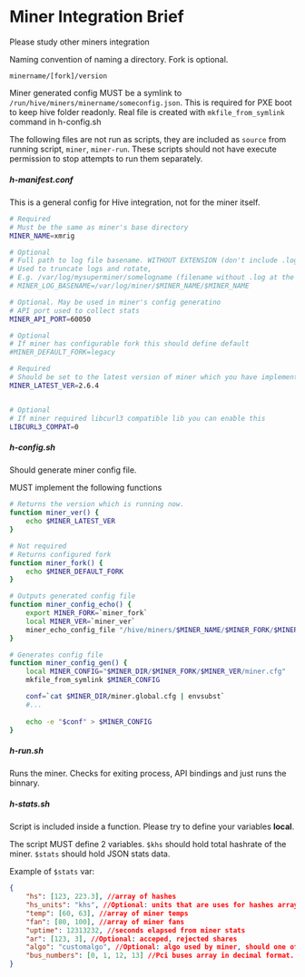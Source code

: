 # Miner Integration Brief

Please study other miners integration

Naming convention of naming a directory. Fork is optional.
```
minername/[fork]/version
```


Miner generated config MUST be a symlink to `/run/hive/miners/minername/someconfig.json`.
This is required for PXE boot to keep hive folder readonly.
Real file is created with `mkfile_from_symlink` command in h-config.sh


The following files are not run as scripts, they are included as `source` from running script, `miner`, `miner-run`.
These scripts should not have execute permission to stop attempts to run them separately.

##### h-manifest.conf
This is a general config for Hive integration, not for the miner itself.
```bash
# Required
# Must be the same as miner's base directory
MINER_NAME=xmrig

# Optional
# Full path to log file basename. WITHOUT EXTENSION (don't include .log at the end)
# Used to truncate logs and rotate,
# E.g. /var/log/mysuperminer/somelogname (filename without .log at the end)
# MINER_LOG_BASENAME=/var/log/miner/$MINER_NAME/$MINER_NAME

# Optional. May be used in miner's config generatino
# API port used to collect stats
MINER_API_PORT=60050

# Optional
# If miner has configurable fork this should define default
#MINER_DEFAULT_FORK=legacy

# Required 
# Should be set to the latest version of miner which you have implemented 
MINER_LATEST_VER=2.6.4


# Optional
# If miner required libcurl3 compatible lib you can enable this
LIBCURL3_COMPAT=0
```

##### h-config.sh
Should generate miner config file.

MUST implement the following functions
```bash
# Returns the version which is running now. 
function miner_ver() {
	echo $MINER_LATEST_VER
}

# Not required
# Returns configured fork
function miner_fork() {
	echo $MINER_DEFAULT_FORK
}

# Outputs generated config file
function miner_config_echo() {
	export MINER_FORK=`miner_fork`
	local MINER_VER=`miner_ver`
	miner_echo_config_file "/hive/miners/$MINER_NAME/$MINER_FORK/$MINER_VER/miner.cfg"
}

# Generates config file
function miner_config_gen() {
	local MINER_CONFIG="$MINER_DIR/$MINER_FORK/$MINER_VER/miner.cfg"
	mkfile_from_symlink $MINER_CONFIG

	conf=`cat $MINER_DIR/miner.global.cfg | envsubst`
	#...
	
	echo -e "$conf" > $MINER_CONFIG
}
```


##### h-run.sh
Runs the miner. Checks for exiting process, API bindings and just runs the binnary.



##### h-stats.sh
Script is included inside a function. 
Please try to define your variables **local**. 

The script MUST define 2 variables.
`$khs` should hold total hashrate of the miner. 
`$stats` should hold JSON stats data.


Example of `$stats` var:
```json
{ 
	"hs": [123, 223.3], //array of hashes
	"hs_units": "khs", //Optional: units that are uses for hashes array, "hs", "khs", "mhs", ... Default "khs".   
	"temp": [60, 63], //array of miner temps
	"fan": [80, 100], //array of miner fans
	"uptime": 12313232, //seconds elapsed from miner stats
	"ar": [123, 3], //Optional: acceped, rejected shares 
	"algo": "customalgo", //Optional: algo used by miner, should one of the exiting in Hive
	"bus_numbers": [0, 1, 12, 13] //Pci buses array in decimal format. E.g. 0a:00.0 is 10
}
```
 